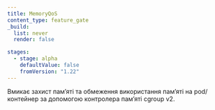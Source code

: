 ```yaml
---
title: MemoryQoS
content_type: feature_gate
_build:
  list: never
  render: false

stages:
  - stage: alpha
    defaultValue: false
    fromVersion: "1.22"
---
```

Вмикає захист памʼяті та обмеження використання памʼяті на pod/контейнер за допомогою контролера памʼяті cgroup v2.
